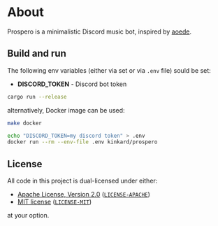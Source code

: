 # About

Prospero is a minimalistic Discord music bot, inspired by [aoede](https://github.com/codetheweb/aoede).

## Build and run

The following env variables (either via set or via `.env` file) sould be set:

- **DISCORD_TOKEN** - Discord bot token

```sh
cargo run --release
```

alternatively, Docker image can be used:

```sh
make docker

echo "DISCORD_TOKEN=my discord token" > .env
docker run --rm --env-file .env kinkard/prospero
```

## License

All code in this project is dual-licensed under either:

- [Apache License, Version 2.0](https://www.apache.org/licenses/LICENSE-2.0) ([`LICENSE-APACHE`](LICENSE-APACHE))
- [MIT license](https://opensource.org/licenses/MIT) ([`LICENSE-MIT`](LICENSE-MIT))

at your option.

